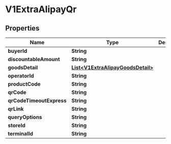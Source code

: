 
# V1ExtraAlipayQr

## Properties
Name | Type | Description | Notes
------------ | ------------- | ------------- | -------------
**buyerId** | **String** |  |  [optional]
**discountableAmount** | **String** |  |  [optional]
**goodsDetail** | [**List&lt;V1ExtraAlipayGoodsDetail&gt;**](V1ExtraAlipayGoodsDetail.md) |  |  [optional]
**operatorId** | **String** |  |  [optional]
**productCode** | **String** |  |  [optional]
**qrCode** | **String** |  |  [optional]
**qrCodeTimeoutExpress** | **String** |  |  [optional]
**qrLink** | **String** |  |  [optional]
**queryOptions** | **String** |  |  [optional]
**storeId** | **String** |  |  [optional]
**terminalId** | **String** |  |  [optional]



